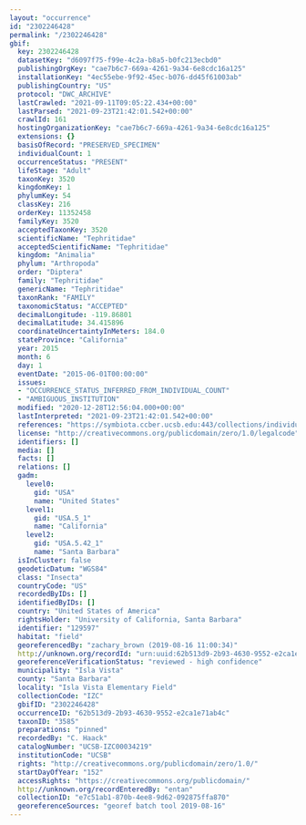 ```yaml
---
layout: "occurrence"
id: "2302246428"
permalink: "/2302246428"
gbif:
  key: 2302246428
  datasetKey: "d6097f75-f99e-4c2a-b8a5-b0fc213ecbd0"
  publishingOrgKey: "cae7b6c7-669a-4261-9a34-6e8cdc16a125"
  installationKey: "4ec55ebe-9f92-45ec-b076-dd45f61003ab"
  publishingCountry: "US"
  protocol: "DWC_ARCHIVE"
  lastCrawled: "2021-09-11T09:05:22.434+00:00"
  lastParsed: "2021-09-23T21:42:01.542+00:00"
  crawlId: 161
  hostingOrganizationKey: "cae7b6c7-669a-4261-9a34-6e8cdc16a125"
  extensions: {}
  basisOfRecord: "PRESERVED_SPECIMEN"
  individualCount: 1
  occurrenceStatus: "PRESENT"
  lifeStage: "Adult"
  taxonKey: 3520
  kingdomKey: 1
  phylumKey: 54
  classKey: 216
  orderKey: 11352458
  familyKey: 3520
  acceptedTaxonKey: 3520
  scientificName: "Tephritidae"
  acceptedScientificName: "Tephritidae"
  kingdom: "Animalia"
  phylum: "Arthropoda"
  order: "Diptera"
  family: "Tephritidae"
  genericName: "Tephritidae"
  taxonRank: "FAMILY"
  taxonomicStatus: "ACCEPTED"
  decimalLongitude: -119.86801
  decimalLatitude: 34.415896
  coordinateUncertaintyInMeters: 184.0
  stateProvince: "California"
  year: 2015
  month: 6
  day: 1
  eventDate: "2015-06-01T00:00:00"
  issues:
  - "OCCURRENCE_STATUS_INFERRED_FROM_INDIVIDUAL_COUNT"
  - "AMBIGUOUS_INSTITUTION"
  modified: "2020-12-28T12:56:04.000+00:00"
  lastInterpreted: "2021-09-23T21:42:01.542+00:00"
  references: "https://symbiota.ccber.ucsb.edu:443/collections/individual/index.php?occid=129597"
  license: "http://creativecommons.org/publicdomain/zero/1.0/legalcode"
  identifiers: []
  media: []
  facts: []
  relations: []
  gadm:
    level0:
      gid: "USA"
      name: "United States"
    level1:
      gid: "USA.5_1"
      name: "California"
    level2:
      gid: "USA.5.42_1"
      name: "Santa Barbara"
  isInCluster: false
  geodeticDatum: "WGS84"
  class: "Insecta"
  countryCode: "US"
  recordedByIDs: []
  identifiedByIDs: []
  country: "United States of America"
  rightsHolder: "University of California, Santa Barbara"
  identifier: "129597"
  habitat: "field"
  georeferencedBy: "zachary_brown (2019-08-16 11:00:34)"
  http://unknown.org/recordId: "urn:uuid:62b513d9-2b93-4630-9552-e2ca1e71ab4c"
  georeferenceVerificationStatus: "reviewed - high confidence"
  municipality: "Isla Vista"
  county: "Santa Barbara"
  locality: "Isla Vista Elementary Field"
  collectionCode: "IZC"
  gbifID: "2302246428"
  occurrenceID: "62b513d9-2b93-4630-9552-e2ca1e71ab4c"
  taxonID: "3585"
  preparations: "pinned"
  recordedBy: "C. Haack"
  catalogNumber: "UCSB-IZC00034219"
  institutionCode: "UCSB"
  rights: "http://creativecommons.org/publicdomain/zero/1.0/"
  startDayOfYear: "152"
  accessRights: "https://creativecommons.org/publicdomain/"
  http://unknown.org/recordEnteredBy: "entan"
  collectionID: "e7c51ab1-870b-4ee8-9d62-092875ffa870"
  georeferenceSources: "georef batch tool 2019-08-16"
---
```

